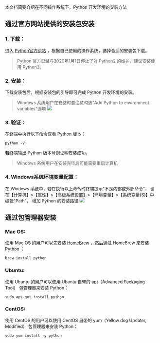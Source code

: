 本文档简要介绍在不同操作系统下，Python 开发环境的安装方法

## 通过官方网站提供的安装包安装

### 1. 下载：
进入 [Python官方网站](https://www.python.org/downloads/) ，根据自己使用的操作系统，选择合适的安装包下载。

> Python 官方已经与2020年1月1日停止了对 Python2 的维护，建议安装使用 Python3。

### 2. 安装：
下载安装包后，根据安装包的引导即可完成 Python 开发环境的安装。

> Windows 系统用户在安装时要注意勾选"Add Python to environment variables"选项
> ![](https://main.qcloudimg.com/raw/bd52e448e3ba0e8171b5a37b31caadb8.png)

### 3. 验证：
在终端中执行以下命令查看 Python 版本：
```shell
python -V
```
若终端输出 Python 版本号则证明安装成功。

> Windows 系统用户在安装完毕后可能需要重启计算机

### 4. Windows系统环境变量配置：
在 Windows 系统中，若在执行以上命令时终端提示"不是内部或外部命令"，
请在【计算机】>【属性】>【高级系统设置】>【环境变量】>【系统变量(S)】中编辑"Path"，
增加 Python 的安装路径
![](https://main.qcloudimg.com/raw/ab3a700239789351b3983cbe29ecb9a9.png)

## 通过包管理器安装

### Mac OS:
使用 Mac OS 的用户可以先安装 [HomeBrew](https://brew.sh/index_zh-cn) ，然后通过 HomeBrew 来安装 Python ：
```shell
brew install python
```

### Ubuntu:
使用 Ubuntu 的用户可以使用 Ubuntu 自带的 apt（Advanced Packaging Tool） 包管理器来安装 Python：
```shell
sudo apt-get install python
```

### CentOS:
使用 CentOS 的用户可以使用 CentOS 自带的 yum（Yellow dog Updater, Modified） 包管理器来安装 Python：
```shell
sudo yum install -y python
```
